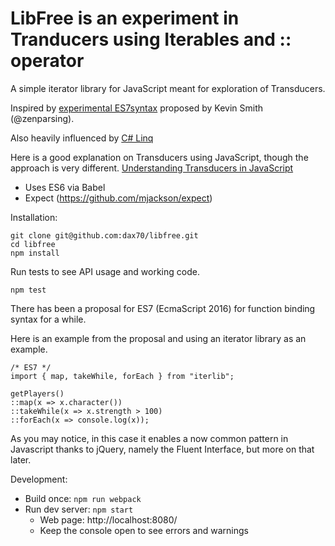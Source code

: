 # LibFree is an experiment in Tranducers using Iterables and :: operator

A simple iterator library for JavaScript meant for exploration of Transducers.

Inspired by [experimental ES7syntax](https://github.com/zenparsing/es-function-bind)
proposed by Kevin Smith (@zenparsing).

Also heavily influenced by [C# Linq](https://msdn.microsoft.com/en-us/library/bb397906.aspx)

Here is a good explanation on Transducers using JavaScript, though the approach is very different.
[Understanding Transducers in JavaScript](https://medium.com/@roman01la/understanding-transducers-in-javascript-3500d3bd9624#.nwk1l0bb2)

* Uses ES6 via Babel
* Expect (https://github.com/mjackson/expect)

Installation:

```
git clone git@github.com:dax70/libfree.git
cd libfree
npm install
```

Run tests to see API usage and working code.
```
npm test
```

There has been a proposal for ES7 (EcmaScript 2016) for function binding syntax for a while.

Here  is an example from the proposal and using an iterator library as an example.

```
/* ES7 */
import { map, takeWhile, forEach } from "iterlib";

getPlayers()
::map(x => x.character())
::takeWhile(x => x.strength > 100)
::forEach(x => console.log(x));
```
As you may notice, in this case it enables a now common pattern in Javascript thanks to jQuery, namely the Fluent Interface, but more on that later.

Development:

* Build once: `npm run webpack`
* Run dev server: `npm start`
    * Web page: http://localhost:8080/
    * Keep the console open to see errors and warnings
